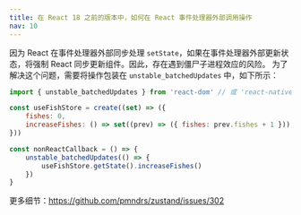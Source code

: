 ```yaml
---
title: 在 React 18 之前的版本中，如何在 React 事件处理器外部调用操作
nav: 10
---
```


因为 React 在事件处理器外部同步处理 `setState`，如果在事件处理器外部更新状态，将强制 React 同步更新组件。因此，存在遇到僵尸子进程效应的风险。
为了解决这个问题，需要将操作包装在 `unstable_batchedUpdates` 中，如下所示：

```jsx
import { unstable_batchedUpdates } from 'react-dom' // 或 'react-native'

const useFishStore = create((set) => ({
    fishes: 0,
    increaseFishes: () => set((prev) => ({ fishes: prev.fishes + 1 })),
}))

const nonReactCallback = () => {
    unstable_batchedUpdates(() => {
        useFishStore.getState().increaseFishes()
    })
}
```

更多细节：https://github.com/pmndrs/zustand/issues/302
